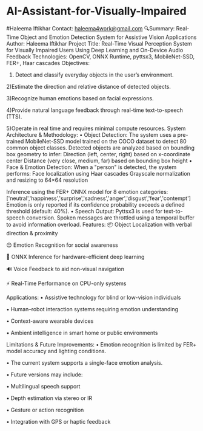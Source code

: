 # AI-Assistant-for-Visually-Impaired
#Haleema Iftikhar
Contact: haleema4work@gmail.com
🔍Summary: Real-Time Object and Emotion Detection System for Assistive Vision Applications
Author: Haleema Iftikhar
Project Title: Real-Time Visual Perception System for Visually Impaired Users Using Deep Learning and On-Device Audio Feedback
Technologies: OpenCV, ONNX Runtime, pyttsx3, MobileNet-SSD, FER+, Haar cascades
Objectives:
1) Detect and classify everyday objects in the user’s environment.

2)Estimate the direction and relative distance of detected objects.

3)Recognize human emotions based on facial expressions.

4)Provide natural language feedback through real-time text-to-speech (TTS).

5)Operate in real time and requires minimal compute resources.
System Architecture & Methodology:
•	Object Detection:
The system uses a pre-trained MobileNet-SSD model trained on the COCO dataset to detect 80 common object classes. Detected objects are analyzed based on bounding box geometry to infer:
Direction (left, center, right) based on x-coordinate center
Distance (very close, medium, far) based on bounding box height
•	Face & Emotion Detection:
When a "person" is detected, the system performs:
Face localization using Haar cascades
Grayscale normalization and resizing to 64×64 resolution

Inference using the FER+ ONNX model for 8 emotion categories:
['neutral','happiness','surprise','sadness','anger','disgust','fear','contempt']
Emotion is only reported if its confidence probability exceeds a defined threshold (default: 40%).
•	Speech Output:
Pyttsx3 is used for text-to-speech conversion. Spoken messages are throttled using a temporal buffer to avoid information overload.
Features:
📦 Object Localization with verbal direction & proximity

😊 Emotion Recognition for social awareness

🧠 ONNX Inference for hardware-efficient deep learning

🔊 Voice Feedback to aid non-visual navigation

⚡ Real-Time Performance on CPU-only systems

Applications:
•	Assistive technology for blind or low-vision individuals

•	Human–robot interaction systems requiring emotion understanding

•	Context-aware wearable devices

•	Ambient intelligence in smart home or public environments

Limitations & Future Improvements:
•	Emotion recognition is limited by FER+ model accuracy and lighting conditions.

•	The current system supports a single-face emotion analysis.

•	Future versions may include:

•	Multilingual speech support

•	Depth estimation via stereo or IR

•	Gesture or action recognition

•	Integration with GPS or haptic feedback
